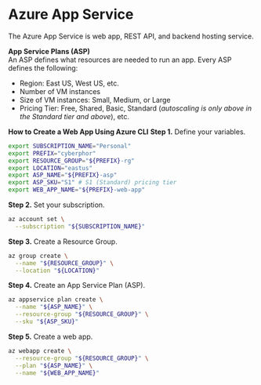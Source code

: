 # Azure App Service
The Azure App Service is web app, REST API, and backend hosting service. 

**App Service Plans (ASP)**  
An ASP defines what resources are needed to run an app. Every ASP defines the following:
* Region: East US, West US, etc.
* Number of VM instances
* Size of VM instances: Small, Medium, or Large
* Pricing Tier: Free, Shared, Basic, Standard (*autoscaling is only above in the Standard tier and above*), etc. 

**How to Create a Web App Using Azure CLI**
**Step 1.** Define your variables. 
```bash
export SUBSCRIPTION_NAME="Personal"
export PREFIX="cyberphor"
export RESOURCE_GROUP="${PREFIX}-rg"
export LOCATION="eastus"
export ASP_NAME="${PREFIX}-asp"
export ASP_SKU="S1" # S1 (Standard) pricing tier
export WEB_APP_NAME="${PREFIX}-web-app"
```

**Step 2.** Set your subscription.
```bash
az account set \
  --subscription "${SUBSCRIPTION_NAME}"
```

**Step 3.** Create a Resource Group. 
```bash
az group create \
  --name "${RESOURCE_GROUP}" \
  --location "${LOCATION}"
```

**Step 4.** Create an App Service Plan (ASP). 
```bash
az appservice plan create \
  --name "${ASP_NAME}" \
  --resource-group "${RESOURCE_GROUP}" \
  --sku "${ASP_SKU}"
```

**Step 5.** Create a web app. 
```bash
az webapp create \
  --resource-group "${RESOURCE_GROUP}" \
  --plan "${ASP_NAME}" \
  --name "${WEB_APP_NAME}"
```
